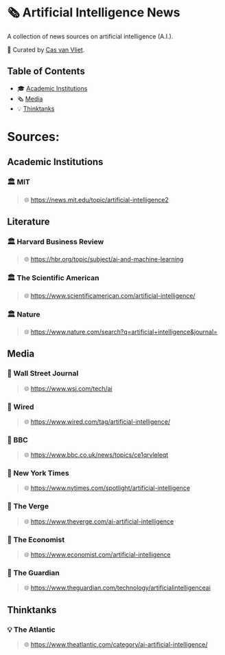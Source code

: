 # 🗞️ Artificial Intelligence News

A collection of news sources on artificial intelligence (A.I.).

👀 Curated by [Cas van Vliet](https://casvanvliet.substack.com).

## Table of Contents

- 🎓 [Academic Institutions](#academic-institutions)
- 🗞️ [Media](#media)
- 💡 [Thinktanks](#thinktanks)

# Sources:
## Academic Institutions

### 🏛️ MIT

> 🌐 https://news.mit.edu/topic/artificial-intelligence2

## Literature

### 🏛️ Harvard Business Review

> 🌐 https://hbr.org/topic/subject/ai-and-machine-learning

### 🏛️ The Scientific American

> 🌐 https://www.scientificamerican.com/artificial-intelligence/

### 🏛️ Nature

> 🌐 https://www.nature.com/search?q=artificial+intelligence&journal=

## Media

### 📰 Wall Street Journal

> 🌐 https://www.wsj.com/tech/ai

### 📰 Wired

> 🌐 https://www.wired.com/tag/artificial-intelligence/

### 📰 BBC

> 🌐 https://www.bbc.co.uk/news/topics/ce1qrvleleqt

### 📰 New York Times

> 🌐 https://www.nytimes.com/spotlight/artificial-intelligence

### 📰 The Verge

> 🌐 https://www.theverge.com/ai-artificial-intelligence

### 📰 The Economist

> 🌐 https://www.economist.com/artificial-intelligence

### 📰 The Guardian

> 🌐 https://www.theguardian.com/technology/artificialintelligenceai

## Thinktanks

### 💡 The Atlantic

> 🌐 https://www.theatlantic.com/category/ai-artificial-intelligence/
